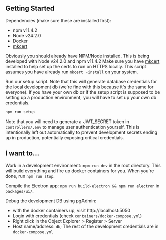 ## Getting Started

Dependencies (make sure these are installed first):

- npm v11.4.2
- Node v24.2.0
- Docker
- [mkcert](https://github.com/FiloSottile/mkcert)

Obviously you should already have NPM/Node installed. This is being developed with Node v24.2.0 and npm v11.4.2
Make sure you have [mkcert](https://github.com/FiloSottile/mkcert) installed to help set up the certs to run on HTTPS locally. This script assumes you have already run `mkcert -install` on your system.

Run our setup script. Note that this will generate database credentials for the local development db (we're fine with this because it's the same for everyone). If you have your own db or if the setup script is supposed to be setting up a production environment, you will have to set up your own db credentials.

```
npm run setup
```

Note that you will need to generate a JWT_SECRET token in `controllers/.env` to manage user authentication yourself. This is intentionally left out automatically to prevent development secrets ending up in production, potentially exposing critical credentials.

## I want to...

Work in a development environment: `npm run dev` in the root directory. This will build everything and fire up docker containers for you. When you're done, run `npm run stop`.

Compile the Electron app: `npm run build-electron && npm run electron` in `packages/ui/`.

Debug the development DB using pgAdmin:

- with the docker containers up, visit http://localhost:5050
- Login with credentials (check `containers/docker-compose.yml`)
- Right click in the Object Explorer > Register > Server
- Host name/address: `db`; The rest of the development credentials are in `docker-compose.yml`
